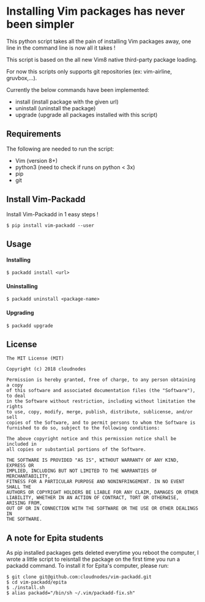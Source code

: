 Installing Vim packages has never been simpler
=======================================

This python script takes all the pain of installing Vim packages away, one line in the command line is now all it takes !

This script is based on the all new Vim8 native third-party package loading.

For now this scripts only supports git repositories (ex: vim-airline, gruvbox,...).

Currently the below commands have been implemented:

- install <url> (install package with the given url)
- uninstall <package> (uninstall the package)
- upgrade (upgrade all packages installed with this script)

## Requirements

The following are needed to run the script:

- Vim (version 8+)
- python3 (need to check if runs on python < 3x)
- pip
- git

## Install Vim-Packadd

Install Vim-Packadd in 1 easy steps !

```
$ pip install vim-packadd --user
```

## Usage
#### Installing
```
$ packadd install <url>
```
#### Uninstalling
```
$ packadd uninstall <package-name>
```
#### Upgrading
```
$ packadd upgrade
```
## License

    The MIT License (MIT)

    Copyright (c) 2018 cloudnodes

    Permission is hereby granted, free of charge, to any person obtaining a copy
    of this software and associated documentation files (the "Software"), to deal
    in the Software without restriction, including without limitation the rights
    to use, copy, modify, merge, publish, distribute, sublicense, and/or sell
    copies of the Software, and to permit persons to whom the Software is
    furnished to do so, subject to the following conditions:

    The above copyright notice and this permission notice shall be included in
    all copies or substantial portions of the Software.

    THE SOFTWARE IS PROVIDED "AS IS", WITHOUT WARRANTY OF ANY KIND, EXPRESS OR
    IMPLIED, INCLUDING BUT NOT LIMITED TO THE WARRANTIES OF MERCHANTABILITY,
    FITNESS FOR A PARTICULAR PURPOSE AND NONINFRINGEMENT. IN NO EVENT SHALL THE
    AUTHORS OR COPYRIGHT HOLDERS BE LIABLE FOR ANY CLAIM, DAMAGES OR OTHER
    LIABILITY, WHETHER IN AN ACTION OF CONTRACT, TORT OR OTHERWISE, ARISING FROM,
    OUT OF OR IN CONNECTION WITH THE SOFTWARE OR THE USE OR OTHER DEALINGS IN
    THE SOFTWARE.

## A note for Epita students

As pip installed packages gets deleted everytime you reboot the computer, I wrote a little script to reisntall the package on the first time you run a packadd command. To install it for Epita's computer, please run:

```
$ git clone git@github.com:cloudnodes/vim-packadd.git
$ cd vim-packadd/epita
$ ./install.sh
$ alias packadd="/bin/sh ~/.vim/packadd-fix.sh"
```
